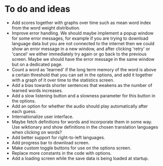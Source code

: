# To do and ideas
* Add scores together with graphs over time such as mean word index from the word weight distribution. 
* Improve error handling. We should maybe implement a popup window for some error messages, for example if you are trying to download language data but you are not connected to the internet then we could show an error message in a new window, and after clicking 'retry' or 'cancel' we either immediately try again or go back to the previous screen. Maybe we should have the error message in the same window but on a dedicated page.
* Count a word as 'learned' if the long term memory of the word is above a certain threshold that you can set in the options, and add it together with a graph of it over time to the statistics screen.
* Add a bias towards shorter sentences that weakens as the number of learned words increases.
* Add a slow listening button and a slowness parameter for this button in the options.
* Add an option for whether the audio should play automatically after each guess.
* Internationalize user interface.
* Maybe fetch definitions for words and incorporate them in some way. Use wiktionary and show definitions in the chosen translation languages when clicking on words?
* Add better support for right-to-left languages.
* Add progress bar to download screen.
* Make custom toggle buttons for use on the options screen.
* Replace more constants in the code with options.
* Add a loading screen while the save data is being loaded at startup.